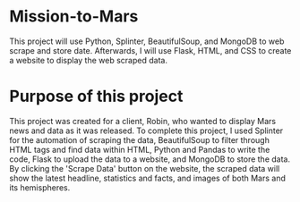 # Mission-to-Mars
This project will use Python, Splinter, BeautifulSoup, and MongoDB to web scrape and store date. Afterwards, I will use Flask, HTML, and CSS to create a website to display the web scraped data.

# Purpose of this project
This project was created for a client, Robin, who wanted to display Mars news and data as it was released. To complete this project, I used Splinter for the automation of scraping the data, BeautifulSoup to filter through HTML tags and find data within HTML, Python and Pandas to write the code, Flask to upload the data to a website, and MongoDB to store the data. By clicking the 'Scrape Data' button on the website, the scraped data will show the latest headline, statistics and facts, and images of both Mars and its hemispheres. 

